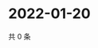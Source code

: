 # 2022-01-20

共 0 条

<!-- BEGIN WEIBO -->
<!-- 最后更新时间 Thu Jan 20 2022 04:09:17 GMT+0800 (China Standard Time) -->

<!-- END WEIBO -->

